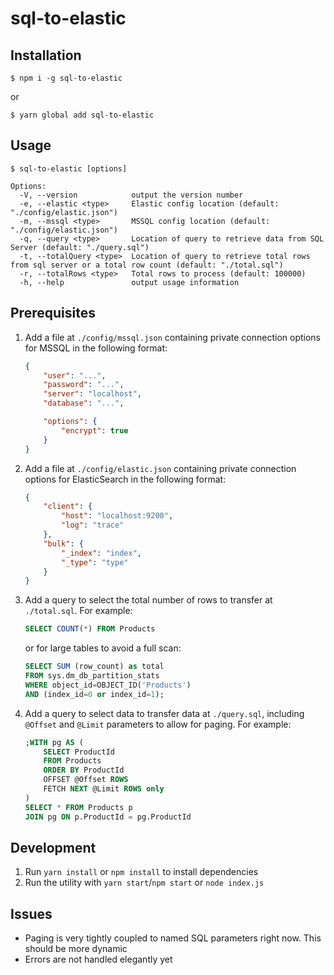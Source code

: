 # sql-to-elastic


## Installation

 ```
 $ npm i -g sql-to-elastic
 ``` 
 or 
 ```
 $ yarn global add sql-to-elastic
 ```


 ## Usage
```
$ sql-to-elastic [options]

Options:
  -V, --version            output the version number
  -e, --elastic <type>     Elastic config location (default: "./config/elastic.json")
  -m, --mssql <type>       MSSQL config location (default: "./config/elastic.json")
  -q, --query <type>       Location of query to retrieve data from SQL Server (default: "./query.sql")
  -t, --totalQuery <type>  Location of query to retrieve total rows from sql server or a total row count (default: "./total.sql")
  -r, --totalRows <type>   Total rows to process (default: 100000)
  -h, --help               output usage information
```


## Prerequisites

1. Add a file at ```./config/mssql.json``` containing private connection options for MSSQL in the following format:
	```json
	{
		"user": "...",
		"password": "...",
		"server": "localhost",
		"database": "...",
	
		"options": {
			"encrypt": true
		}
	}
	```
2. Add a file at ```./config/elastic.json``` containing private connection options for ElasticSearch in the following format:
	```json
	{
		"client": {
			"host": "localhost:9200",
			"log": "trace"
		},
		"bulk": {
			"_index": "index",
			"_type": "type"
		}
	}
	```
3. Add a query to select the total number of rows to transfer at ```./total.sql```. For example:
	```sql
	SELECT COUNT(*) FROM Products
	```
	or for large tables to avoid a full scan:
	```sql
	SELECT SUM (row_count) as total
	FROM sys.dm_db_partition_stats
	WHERE object_id=OBJECT_ID('Products')   
	AND (index_id=0 or index_id=1);
	```
4. Add a query to select data to transfer data at ```./query.sql```, including ```@Offset``` and ```@Limit``` parameters to allow for paging. For example:
	```sql
	;WITH pg AS (
		SELECT ProductId
		FROM Products
		ORDER BY ProductId
		OFFSET @Offset ROWS
		FETCH NEXT @Limit ROWS only
	)
	SELECT * FROM Products p
	JOIN pg ON p.ProductId = pg.ProductId
	```


## Development

1. Run ```yarn install``` or ```npm install``` to install dependencies
2. Run the utility with ```yarn start```/```npm start``` or ```node index.js```


## Issues

* Paging is very tightly coupled to named SQL parameters right now. This should be more dynamic
* Errors are not handled elegantly yet